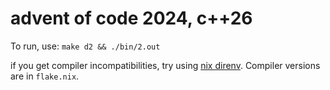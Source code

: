 # advent of code 2024, c++26

To run, use: `make d2 && ./bin/2.out`

if you get compiler incompatibilities, try using [nix direnv](https://github.com/nix-community/nix-direnv). Compiler versions are in `flake.nix`. 
